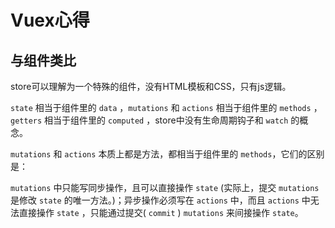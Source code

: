 # Vuex心得

## 与组件类比

store可以理解为一个特殊的组件，没有HTML模板和CSS，只有js逻辑。

`state` 相当于组件里的 `data` ，`mutations` 和 `actions` 相当于组件里的 `methods` ，`getters` 相当于组件里的 `computed` ，store中没有生命周期钩子和 `watch` 的概念。

`mutations` 和 `actions` 本质上都是方法，都相当于组件里的 `methods`，它们的区别是：

`mutations` 中只能写同步操作，且可以直接操作 `state` (实际上，提交 `mutations` 是修改 `state` 的唯一方法。)；异步操作必须写在 `actions` 中，而且 `actions` 中无法直接操作 `state` ，只能通过提交( `commit` ) `mutations` 来间接操作 `state`。
